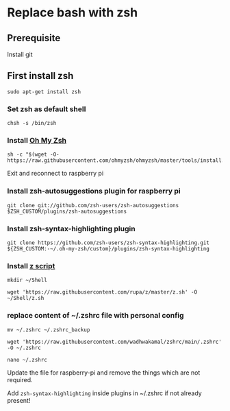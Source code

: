 # Replace bash with zsh

## Prerequisite
Install git


## First install zsh
```
sudo apt-get install zsh
```

### Set zsh as default shell
```
chsh -s /bin/zsh
```

### Install [Oh My Zsh](https://github.com/ohmyzsh/ohmyzsh)
```
sh -c "$(wget -O- https://raw.githubusercontent.com/ohmyzsh/ohmyzsh/master/tools/install.sh)"
```

Exit and reconnect to raspberry pi

### Install zsh-autosuggestions plugin for raspberry pi
```
git clone git://github.com/zsh-users/zsh-autosuggestions $ZSH_CUSTOM/plugins/zsh-autosuggestions
```

### Install zsh-syntax-highlighting plugin
```
git clone https://github.com/zsh-users/zsh-syntax-highlighting.git ${ZSH_CUSTOM:-~/.oh-my-zsh/custom}/plugins/zsh-syntax-highlighting
```

### Install [z script](https://github.com/rupa/z)
```
mkdir ~/Shell
```
```
wget 'https://raw.githubusercontent.com/rupa/z/master/z.sh' -O ~/Shell/z.sh
```

### replace content of ~/.zshrc file with personal config
```
mv ~/.zshrc ~/.zshrc_backup
```
```
wget 'https://raw.githubusercontent.com/wadhwakamal/zshrc/main/.zshrc' -O ~/.zshrc
```
```
nano ~/.zshrc
```
Update the file for raspberry-pi and remove the things which are not required.

Add `zsh-syntax-highlighting` inside plugins in ~/.zshrc if not already present!

